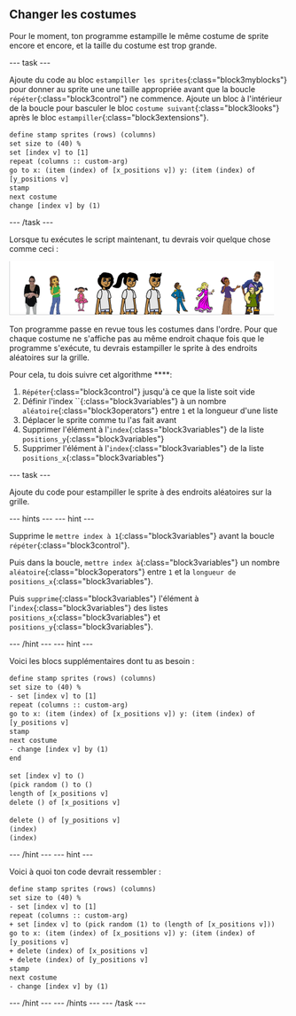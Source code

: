 ## Changer les costumes

Pour le moment, ton programme estampille le même costume de sprite encore et encore, et la taille du costume est trop grande.

\--- task \---

Ajoute du code au bloc `estampiller les sprites`{:class="block3myblocks"} pour donner au sprite une une taille appropriée avant que la boucle `répéter`{:class="block3control"} ne commence. Ajoute un bloc à l'intérieur de la boucle pour basculer le bloc `costume suivant`{:class="block3looks"} après le bloc `estampiller`{:class="block3extensions"}.

```blocks3
define stamp sprites (rows) (columns)
set size to (40) %
set [index v] to [1]
repeat (columns :: custom-arg)
go to x: (item (index) of [x_positions v]) y: (item (index) of [y_positions v]
stamp
next costume
change [index v] by (1)
```

\--- /task \---

Lorsque tu exécutes le script maintenant, tu devrais voir quelque chose comme ceci :

![sprites-modifiés](images/changed_sprites.png)

Ton programme passe en revue tous les costumes dans l'ordre. Pour que chaque costume ne s'affiche pas au même endroit chaque fois que le programme s'exécute, tu devrais estampiller le sprite à des endroits aléatoires sur la grille.

Pour cela, tu dois suivre cet algorithme ****:

1. `Répéter`{:class="block3control"} jusqu'à ce que la liste soit vide
2. Définir l'index ``{:class="block3variables"} à un nombre `aléatoire`{:class="block3operators"} entre `1` et la longueur d'une liste
3. Déplacer le sprite comme tu l'as fait avant
4. Supprimer l'élément à l'`index`{:class="block3variables"} de la liste `positions_y`{:class="block3variables"}
5. Supprimer l'élément à l'`index`{:class="block3variables"} de la liste `positions_x`{:class="block3variables"}

\--- task \---

Ajoute du code pour estampiller le sprite à des endroits aléatoires sur la grille.

\--- hints \--- \--- hint \---

Supprime le `mettre index à 1`{:class="block3variables"} avant la boucle `répéter`{:class="block3control"}.

Puis dans la boucle, `mettre index à`{:class="block3variables"} un nombre `aléatoire`{:class="block3operators"} entre `1` et la `longueur de positions_x`{:class="block3variables"}.

Puis `supprime`{:class="block3variables"} l'élément à l'`index`{:class="block3variables"} des listes `positions_x`{:class="block3variables"} et `positions_y`{:class="block3variables"}.

\--- /hint \--- \--- hint \---

Voici les blocs supplémentaires dont tu as besoin :

```blocks3
define stamp sprites (rows) (columns)
set size to (40) %
- set [index v] to [1]
repeat (columns :: custom-arg)
go to x: (item (index) of [x_positions v]) y: (item (index) of [y_positions v]
stamp
next costume
- change [index v] by (1)
end

set [index v] to ()
(pick random () to ()
length of [x_positions v]
delete () of [x_positions v]

delete () of [y_positions v]
(index)
(index)
```

\--- /hint \--- \--- hint \---

Voici à quoi ton code devrait ressembler :

```blocks3
define stamp sprites (rows) (columns)
set size to (40) %
- set [index v] to [1]
repeat (columns :: custom-arg)
+ set [index v] to (pick random (1) to (length of [x_positions v]))
go to x: (item (index) of [x_positions v]) y: (item (index) of [y_positions v]
+ delete (index) of [x_positions v]
+ delete (index) of [y_positions v]
stamp
next costume
- change [index v] by (1)
```

\--- /hint \--- \--- /hints \--- \--- /task \---